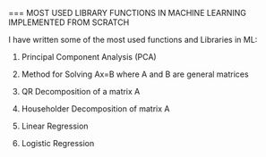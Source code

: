 === MOST USED LIBRARY FUNCTIONS IN MACHINE LEARNING IMPLEMENTED FROM SCRATCH

I have written some of the most used functions and Libraries in ML:

1) Principal Component Analysis (PCA)

2) Method for Solving Ax=B where A and B are general matrices

3) QR Decomposition of a matrix A

4) Householder Decomposition of matrix A

5) Linear Regression 

6) Logistic Regression
